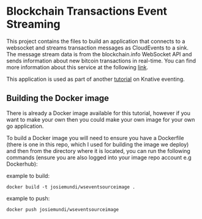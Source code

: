 # Blockchain Transactions Event Streaming
This project contains the files to build an application that connects to a websocket and streams transaction messages as CloudEvents to a sink. The message stream data is from the blockchain.info WebSocket API and sends information about new bitcoin transactions in real-time. You can find more information about this service at the following [link](https://www.blockchain.com/api/api_websocket).

This application is used as part of another [tutorial](https://github.com/josiemundi/knative-web-event-display) on Knative eventing.

## Building the Docker image

There is already a Docker image available for this tutorial, however if you want to make your own then you could make your own image for your own go application.

To build a Docker image you will need to ensure you have a Dockerfile (there is one in this repo, which I used for building the image we deploy) and then from the directory where it is located, you can run the following commands (ensure you are also logged into your image repo account e.g Dockerhub):

example to build:

```docker build -t josiemundi/wseventsourceimage .```

example to push: 

```docker push josiemundi/wseventsourceimage```



 
